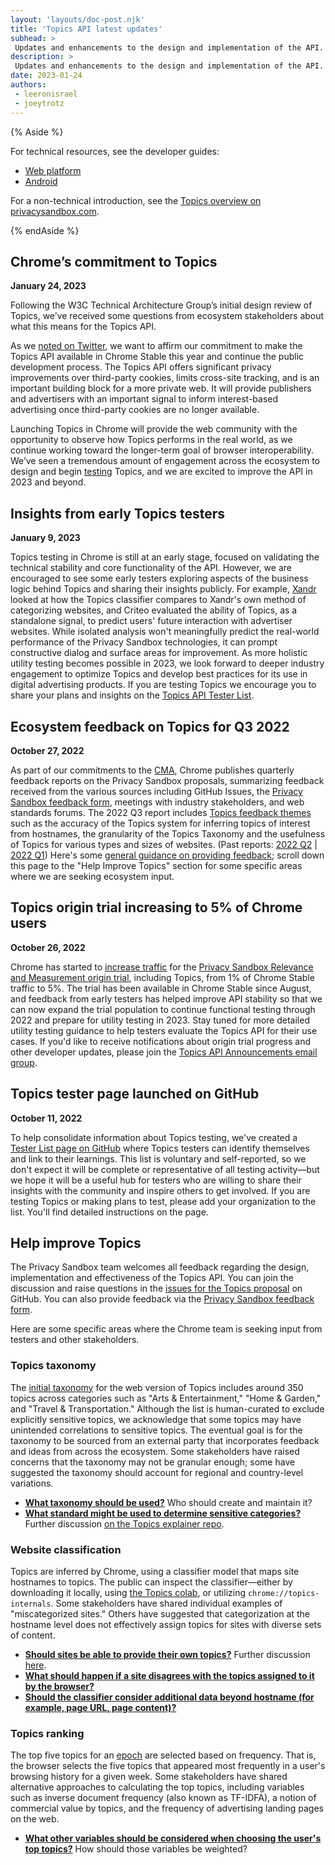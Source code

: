 ```yaml
---
layout: 'layouts/doc-post.njk'
title: 'Topics API latest updates'
subhead: >
 Updates and enhancements to the design and implementation of the API.
description: >
 Updates and enhancements to the design and implementation of the API.
date: 2023-01-24
authors:
 - leeronisrael
 - joeytrotz
---
```


{% Aside %}

For technical resources, see the developer guides:

* [Web platform](/docs/privacy-sandbox/topics/)
* [Android](https://developer.android.com/design-for-safety/privacy-sandbox/guides/topics)

For a non-technical introduction, see the [Topics overview on privacysandbox.com](https://privacysandbox.com/intl/en_us/proposals/topics/).

{% endAside %}

## Chrome’s commitment to Topics

**January 24, 2023**

Following the W3C Technical Architecture Group’s initial design review of Topics, we’ve received some questions from ecosystem stakeholders about what this means for the Topics API.  

As we [noted on Twitter](https://twitter.com/vkw/status/1614001374873944066?s=20&t=BAGWkeoOEwq4yex_JpDNDw), we want to affirm our commitment to make the Topics API available in Chrome Stable this year and continue the public development process. The Topics API offers significant privacy improvements over third-party cookies, limits cross-site tracking,  and is an important building block for a more private web. It will provide publishers and advertisers with an important signal to inform interest-based advertising once third-party cookies are no longer available.  

Launching Topics in Chrome will provide the web community with the opportunity to observe how Topics performs in the real world, as we continue working toward the longer-term goal of browser interoperability.   We’ve seen a tremendous amount of engagement across the ecosystem to design and begin [testing](https://github.com/patcg-individual-drafts/topics/blob/main/topics-tester-list.md) Topics, and we are excited to improve the API in 2023 and beyond.


## Insights from early Topics testers

**January 9, 2023**

Topics testing in Chrome is still at an early stage, focused on validating the technical stability
and core functionality of the API. However, we are encouraged to see some early testers exploring
aspects of the business logic behind Topics and sharing their insights publicly. For example,
[Xandr](https://medium.com/xandr-tech/on-the-topic-of-topics-298f95e39269) looked at how the Topics
classifier compares to Xandr's own method of categorizing websites, and Criteo evaluated the ability
of Topics, as a standalone signal, to predict users' future interaction with advertiser websites. 
While isolated analysis won't meaningfully predict the real-world performance of the Privacy Sandbox
technologies, it can prompt constructive dialog and surface areas for improvement. As more holistic
utility testing becomes possible in 2023, we look forward to deeper industry engagement to optimize
Topics and develop best practices for its use in digital advertising products. If you are testing
Topics we encourage you to share your plans and insights on the 
[Topics API Tester List](https://github.com/patcg-individual-drafts/topics/blob/main/topics-tester-list.md).   

## Ecosystem feedback on Topics for Q3 2022

**October 27, 2022**

As part of our commitments to the [CMA](https://www.gov.uk/government/organisations/competition-and-markets-authority),
Chrome publishes quarterly feedback reports on the Privacy Sandbox proposals, summarizing feedback
received from the various sources including GitHub Issues, the
[Privacy Sandbox feedback form](https://docs.google.com/forms/d/e/1FAIpQLSePSeywmcwuxLFsttajiv7NOhND1WoYtKgNJYxw_AGR8LR1Dg/viewform), meetings with industry stakeholders, and web standards forums. The 2022 Q3 report includes
[Topics feedback themes](/docs/privacy-sandbox/feedback/report-2022-q3/#topics)
such as the accuracy of the Topics system for inferring topics of interest from hostnames, the
granularity of the Topics Taxonomy and the usefulness of Topics for various types and sizes of
websites. (Past reports: [2022 Q2](/docs/privacy-sandbox/feedback/report-2022-q2/#topics) |
[2022 Q1](/docs/privacy-sandbox/feedback/report-2022-q1/#show-relevant-content-and-ads))
 Here's some
[general guidance on providing feedback](/docs/privacy-sandbox/feedback/);
scroll down this page to the "Help Improve Topics" section for some specific areas where we are
seeking ecosystem input.

## Topics origin trial increasing to 5% of Chrome users

**October 26, 2022**

Chrome has started to [increase traffic](/blog/privacy-sandbox-origin-trial-increase/)
for the [Privacy Sandbox Relevance and Measurement origin trial](/origintrials/#/view_trial/771241436187197441), including Topics, from 1% of Chrome Stable traffic to 5%. The trial has been
available in Chrome Stable since August, and feedback from early testers has helped improve API
stability so that we can now expand the trial population to continue functional testing through 2022
and prepare for utility testing in 2023. Stay tuned for more detailed utility testing guidance to
help testers evaluate the Topics API for their use cases. If you'd like to receive notifications
about origin trial progress and other developer updates, please join the
[Topics API Announcements email group](https://groups.google.com/u/1/a/chromium.org/g/topics-api-announce).


## Topics tester page launched on GitHub

**October 11, 2022**

To help consolidate information about Topics testing, we've created a [Tester List page on GitHub](https://github.com/patcg-individual-drafts/topics/blob/main/topics-tester-list.md)
where Topics testers can identify themselves and link to their learnings. This list is voluntary
and self-reported, so we don't expect it will be complete or representative of all testing
activity—but we hope it will be a useful hub for testers who are willing to share their insights
with the community and inspire others to get involved. If you are testing Topics or making plans to
test, please add your organization to the list. You'll find detailed instructions on the page.

## Help improve Topics

The Privacy Sandbox team welcomes all feedback regarding the design, implementation and
effectiveness of the Topics API. You can join the discussion and raise questions in the [issues for
the Topics proposal](https://github.com/patcg-individual-drafts/topics/issues) on GitHub. You can
also provide feedback via the
[Privacy Sandbox feedback form](https://docs.google.com/forms/d/e/1FAIpQLSePSeywmcwuxLFsttajiv7NOhND1WoYtKgNJYxw_AGR8LR1Dg/viewform).

Here are some specific areas where the Chrome team is seeking input from testers and other
stakeholders.

### Topics taxonomy

The [initial taxonomy](https://github.com/patcg-individual-drafts/topics/blob/main/taxonomy_v1.md)
for the web version of Topics includes around 350 topics across categories such as "Arts & Entertainment,"
"Home & Garden," and "Travel & Transportation." Although the list is human-curated to exclude
explicitly sensitive topics, we acknowledge that some topics may have unintended correlations to
sensitive topics. The eventual goal is for the taxonomy to be sourced from an external party that
incorporates feedback and ideas from across the ecosystem. Some stakeholders have raised concerns
that the taxonomy may not be granular enough; some have suggested the taxonomy should account for
regional and country-level variations.

- [**What taxonomy should be used?**](https://github.com/patcg-individual-drafts/topics/issues/3)
Who should create and maintain it?
- [**What standard might be used to determine sensitive categories?**](https://github.com/patcg-individual-drafts/topics/issues/4) Further discussion [on the Topics explainer repo](https://github.com/patcg-individual-drafts/topics/issues/78).

### Website classification

Topics are inferred by Chrome, using a classifier model that maps site hostnames to topics. The
public can inspect the classifier—either by downloading it locally, using
[the Topics colab](https://colab.sandbox.google.com/drive/1hIVoz8bRCTpllYvads51MV7YS3zi3prn?usp=sharing),
or utilizing `chrome://topics-internals`. Some stakeholders have shared individual examples of
"miscategorized sites." Others have suggested that categorization at the hostname level does not
effectively assign topics for sites with diverse sets of content.

- [**Should sites be able to provide their own topics?**](https://github.com/patcg-individual-drafts/topics/issues/1) Further discussion [here](https://github.com/patcg-individual-drafts/topics/issues/50).
- [**What should happen if a site disagrees with the topics assigned to it by the browser?**](https://github.com/patcg-individual-drafts/topics/issues/2)
- [**Should the classifier consider additional data beyond hostname (for example, page URL, page content)?**](https://github.com/patcg-individual-drafts/topics/issues/17)


### Topics ranking

The top five topics for an [epoch](/docs/privacy-sandbox/topics-api/#how-does-the-topics-api-work)
are selected based on frequency. That is, the browser selects the five topics that appeared most
frequently in a user's browsing history for a given week. Some stakeholders have shared alternative
approaches to calculating the top topics, including variables such as inverse document frequency
(also known as TF-IDFA), a notion of commercial value by topics, and the frequency of advertising
landing pages on the web.

- [**What other variables should be considered when choosing the user's top topics?**](https://github.com/patcg-individual-drafts/topics/issues/42) How should those variables be weighted?
